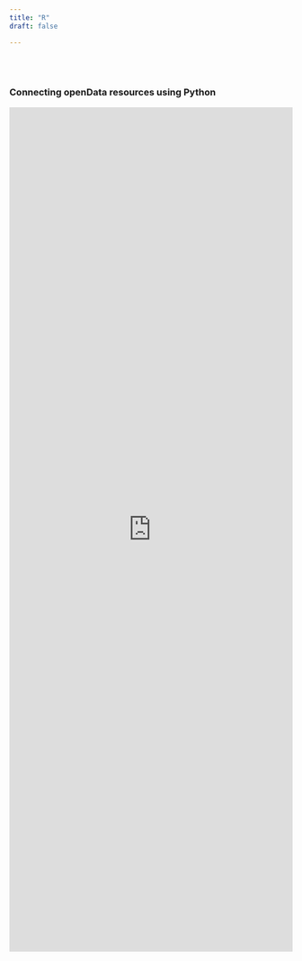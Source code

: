 ```yaml
---
title: "R"
draft: false

---
```


<br><br>
### Connecting openData resources using Python

<iframe
  src="https://htmlpreview.github.io/?https://github.com/DOSM-GitHub/opendosm/blob/master/tutorial/Connecting_openData_resources_using_Base_R.html"
  style="width:100%; height:1500px;"
  frameborder="0"  
></iframe>
